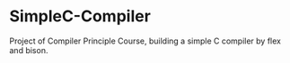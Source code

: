 # SimpleC-Compiler
Project of Compiler Principle Course, building a simple C compiler by flex and bison.
